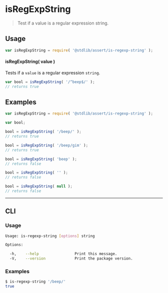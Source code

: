 # isRegExpString

> Test if a value is a regular expression string.


<section class="intro">

</section>

<!-- /.intro -->


<section class="usage">

## Usage

``` javascript
var isRegExpString = require( '@stdlib/assert/is-regexp-string' );
```

#### isRegExpString( value )

Tests if a `value` is a regular expression `string`.

``` javascript
var bool = isRegExpString( '/^beep$/' );
// returns true
```

</section>

<!-- /.usage -->


<section class="examples">

## Examples

``` javascript
var isRegExpString = require( '@stdlib/assert/is-regexp-string' );

var bool;

bool = isRegExpString( '/beep/' );
// returns true

bool = isRegExpString( '/beep/gim' );
// returns true

bool = isRegExpString( 'beep' );
// returns false

bool = isRegExpString( '' );
// returns false

bool = isRegExpString( null );
// returns false
```

</section>

<!-- /.examples -->


---

<section class="cli">

## CLI

<section class="usage">

### Usage

``` bash
Usage: is-regexp-string [options] string

Options:

  -h,    --help                Print this message.
  -V,    --version             Print the package version.
```

</section>

<!-- /.usage -->

<section class="examples">

### Examples

``` bash
$ is-regexp-string '/beep/'
true
```

</section>

<!-- /.examples -->

</section>

<!-- /.cli -->


<section class="links">

</section>

<!-- /.links -->
